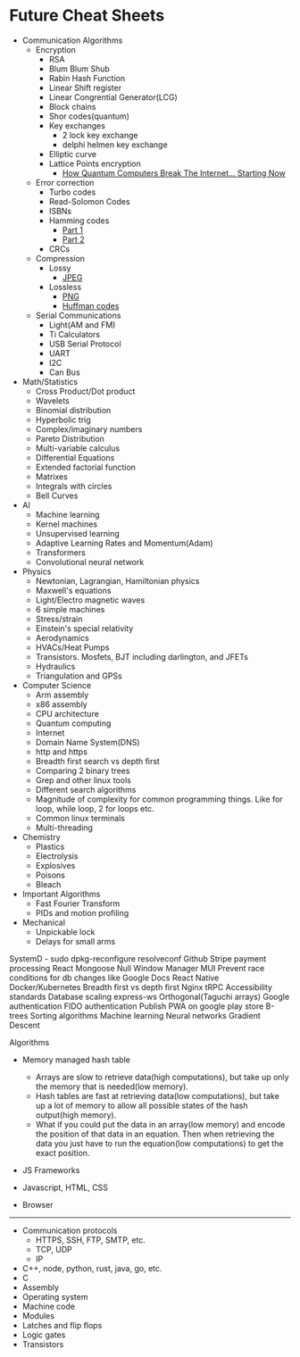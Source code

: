 <!--
 * This file is part of RS Cheat Sheets.
 *
 * RS Cheat Sheets is free software: you can redistribute it and/or modify
 * it under the terms of the GNU General Public License as published by
 * the Free Software Foundation, either version 3 of the License, or
 * (at your option) any later version.
 *
 * RS Cheat Sheets is distributed in the hope that it will be useful,
 * but WITHOUT ANY WARRANTY; without even the implied warranty of
 * MERCHANTABILITY or FITNESS FOR A PARTICULAR PURPOSE.  See the
 * GNU General Public License for more details.
 *
 * You should have received a copy of the GNU General Public License
 * along with RS Cheat Sheets. If not, see <https://www.gnu.org/licenses/>.
 */
-->

# Future Cheat Sheets

- Communication Algorithms
    - Encryption
        - RSA
        - Blum Blum Shub
        - Rabin Hash Function
        - Linear Shift register
        - Linear Congrential Generator(LCG)
        - Block chains
        - Shor codes(quantum)
        - Key exchanges
            - 2 lock key exchange
            - delphi helmen key exchange
        - Elliptic curve
        - Lattice Points encryption
            - [How Quantum Computers Break The Internet... Starting Now](https://www.youtube.com/watch?v=-UrdExQW0cs)
    - Error correction
        - Turbo codes
        - Read-Solomon Codes
        - ISBNs
        - Hamming codes
			- [Part 1](https://www.youtube.com/watch?v=X8jsijhllIA)
			- [Part 2](https://www.youtube.com/watch?v=b3NxrZOu_CE)
        - CRCs
    - Compression
		- Lossy
			- [JPEG](https://www.youtube.com/watch?v=0me3guauqOU)
		- Lossless
			- [PNG](https://www.youtube.com/watch?v=EFUYNoFRHQI)
			- [Huffman codes](https://www.youtube.com/watch?v=B3y0RsVCyrw)
    - Serial Communications
        - Light(AM and FM)
        - Ti Calculators
        - USB Serial Protocol
        - UART
        - I2C
        - Can Bus
- Math/Statistics
    - Cross Product/Dot product
    - Wavelets
    - Binomial distribution
    - Hyperbolic trig
    - Complex/imaginary numbers
    - Pareto Distribution
    - Multi-variable calculus
    - Differential Equations
    - Extended factorial function
    - Matrixes
    - Integrals with circles
    - Bell Curves
- AI
    - Machine learning
    - Kernel machines
    - Unsupervised learning
    - Adaptive Learning Rates and Momentum(Adam)
    - Transformers
    - Convolutional neural network
- Physics
    - Newtonian, Lagrangian, Hamiltonian physics
    - Maxwell's equations
    - Light/Electro magnetic waves
    - 6 simple machines
    - Stress/strain
    - Einstein's special relativity
    - Aerodynamics
    - HVACs/Heat Pumps
    - Transistors. Mosfets, BJT including darlington, and JFETs
    - Hydraulics
    - Triangulation and GPSs
- Computer Science
    - Arm assembly
    - x86 assembly
    - CPU architecture
    - Quantum computing
    - Internet
    - Domain Name System(DNS)
    - http and https
    - Breadth first search vs depth first
    - Comparing 2 binary trees
    - Grep and other linux tools
    - Different search algorithms
    - Magnitude of complexity for common programming things. Like for loop, while loop, 2 for loops etc.
    - Common linux terminals
    - Multi-threading
- Chemistry
    - Plastics
    - Electrolysis
    - Explosives
    - Poisons
    - Bleach
- Important Algorithms
    - Fast Fourier Transform
    - PIDs and motion profiling
- Mechanical
    - Unpickable lock
    - Delays for small arms

SystemD
    - sudo dpkg-reconfigure resolveconf
Github
Stripe payment processing
React
Mongoose
Null Window Manager
MUI
Prevent race conditions for db changes like Google Docs
React Native
Docker/Kubernetes
Breadth first vs depth first
Nginx
tRPC
Accessibility standards
Database scaling
express-ws
Orthogonal(Taguchi arrays)
Google authentication
FIDO authentication
Publish PWA on google play store
B-trees
Sorting algorithms
Machine learning
Neural networks
Gradient Descent

Algorithms
- Memory managed hash table
    - Arrays are slow to retrieve data(high computations), but take up only the memory that is needed(low memory).
    - Hash tables are fast at retrieving data(low computations), but take up a lot of memory to allow all possible states of the hash output(high memory).
    - What if you could put the data in an array(low memory) and encode the position of that data in an equation. Then when retrieving the data you just have to run the equation(low computations) to get the exact position.



- JS Frameworks
- Javascript, HTML, CSS
- Browser
---------------------------------------
- Communication protocols
    - HTTPS, SSH, FTP, SMTP, etc.
    - TCP, UDP
    - IP
- C++, node, python, rust, java, go, etc.
- C
- Assembly
- Operating system
- Machine code
- Modules
- Latches and flip flops
- Logic gates
- Transistors